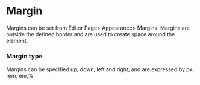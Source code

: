 # MarginMargins can be set from Editor Page\> Appearance\> Margins. Margins are outside the defined border and are used to create space around the element.### Margin typeMargins can be specified up, down, left and right, and are expressed by px, rem, em,%.